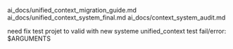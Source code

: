 ai_docs/unified_context_migration_guide.md
ai_docs/unified_context_system_final.md
ai_docs/context_system_audit.md

need fix test projet to valid with new systeme unified_context
test fail/error:
$ARGUMENTS